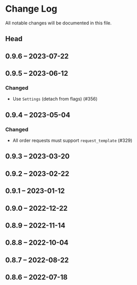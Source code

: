 # Change Log

All notable changes will be documented in this file.

## Head

## 0.9.6 &ndash; 2023-07-22

## 0.9.5 &ndash; 2023-06-12

### Changed

* Use `Settings` (detach from flags) (#356)

## 0.9.4 &ndash; 2023-05-04

### Changed

* All order requests must support `request_template` (#329)

## 0.9.3 &ndash; 2023-03-20

## 0.9.2 &ndash; 2023-02-22

## 0.9.1 &ndash; 2023-01-12

## 0.9.0 &ndash; 2022-12-22

## 0.8.9 &ndash; 2022-11-14

## 0.8.8 &ndash; 2022-10-04

## 0.8.7 &ndash; 2022-08-22

## 0.8.6 &ndash; 2022-07-18
